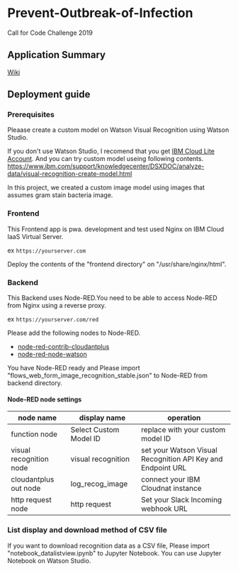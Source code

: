# Prevent-Outbreak-of-Infection
Call for Code Challenge 2019

## Application Summary
[Wiki](https://github.com/kolinz/Prevent-Outbreaks-of-Infection/wiki)

## Deployment guide
### Prerequisites
Pleaase create a custom model on Watson Visual Recognition using Watson Studio.

If you don't use Watson Studio, I recomend that you get [IBM Cloud Lite Account](https://www.ibm.com/jp-ja/cloud/lite-account). And you can try custom model useing following contents.
https://www.ibm.com/support/knowledgecenter/DSXDOC/analyze-data/visual-recognition-create-model.html

In this project, we created a custom image model using images that assumes gram stain bacteria image.


### Frontend
This Frontend app is pwa. development and test used Nginx on IBM Cloud IaaS Virtual Server.

ex ``` https://yourserver.com ```

Deploy the contents of the "frontend directory" on "/usr/share/nginx/html".

### Backend
This Backend uses Node-RED.You need to be able to access Node-RED from Nginx using a reverse proxy.

ex ``` https://yourserver.com/red ```

Please add the following nodes to Node-RED.
- [node-red-contrib-cloudantplus](https://flows.nodered.org/node/node-red-contrib-cloudantplus)
- [node-red-node-watson](https://flows.nodered.org/node/node-red-node-watson)

You have Node-RED ready and Please import "flows_web_form_image_recognition_stable.json" to Node-RED from backend directory.

#### Node-RED node settings
| node name | display name | operation |
|---|---|---|
| function node | Select Custom Model ID | replace with your custom model ID |
| visual recognition node | visual recognition | set your Watson Visual Recognition API Key and Endpoint URL |
| cloudantplus out node | log_recog_image | connect your IBM Cloudnat instance |
| http request node | http request | Set your Slack Incoming webhook URL |


### List display and download method of CSV file
If you want to download recognition data as a CSV file, Please import "notebook_datalistview.ipynb" to Jupyter Notebook. You can use Jupyter Notebook on Watson Studio.
